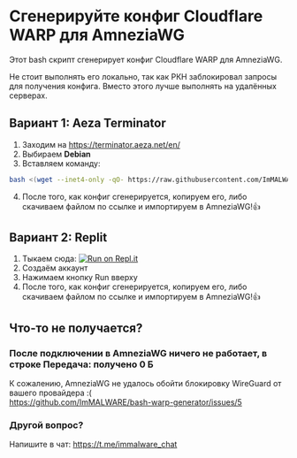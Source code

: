 # Сгенерируйте конфиг Cloudflare WARP для AmneziaWG
Этот bash скрипт сгенерирует конфиг Cloudflare WARP для AmneziaWG.

Не стоит выполнять его локально, так как РКН заблокировал запросы для получения конфига. Вместо этого лучше выполнять на удалённых серверах.

## Вариант 1: Aeza Terminator
1. Заходим на https://terminator.aeza.net/en/
2. Выбираем **Debian**
3. Вставляем команду:
```bash
bash <(wget --inet4-only -qO- https://raw.githubusercontent.com/ImMALWARE/bash-warp-generator/main/warp_generator.sh)
```
4. После того, как конфиг сгенерируется, копируем его, либо скачиваем файлом по ссылке и импортируем в AmneziaWG!👍
## Вариант 2: Replit
1. Тыкаем сюда: [![Run on Repl.it](https://repl.it/badge/github/replit/upm)](https://replit.com/new/github/ImMALWARE/bash-warp-generator)
2. Создаём аккаунт
3. Нажимаем кнопку Run вверху
4. После того, как конфиг сгенерируется, копируем его, либо скачиваем файлом по ссылке и импортируем в AmneziaWG!👍

## Что-то не получается?
### После подключении в AmneziaWG ничего не работает, в строке **Передача**: получено 0 Б
К сожалению, AmneziaWG не удалось обойти блокировку WireGuard от вашего провайдера :( \
https://github.com/ImMALWARE/bash-warp-generator/issues/5

### Другой вопрос?
Напишите в чат: https://t.me/immalware_chat

